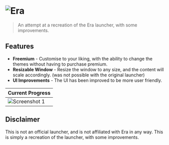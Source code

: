 # ![Era](https://github.com/ectrc/era/assets/13946988/11c733fc-a308-4b78-bf62-c2a2c79e1226)

> An attempt at a recreation of the Era launcher, with some improvements.

## Features

- **Freemium** - Customise to your liking, with the ability to change the themes without having to purchase premium.
- **Resizable Window** - Resize the window to any size, and the content will scale accordingly. (was not possible with the original launcher)
- **UI Improvements** - The UI has been improved to be more user friendly.

| Current Progress                                                                                   |
| -------------------------------------------------------------------------------------------------- |
| ![Screenshot 1](https://github.com/ectrc/era/assets/13946988/11c733fc-a308-4b78-bf62-c2a2c79e1226) |

## Disclaimer

This is not an official launcher, and is not affiliated with Era in any way. This is simply a recreation of the launcher, with some improvements.
